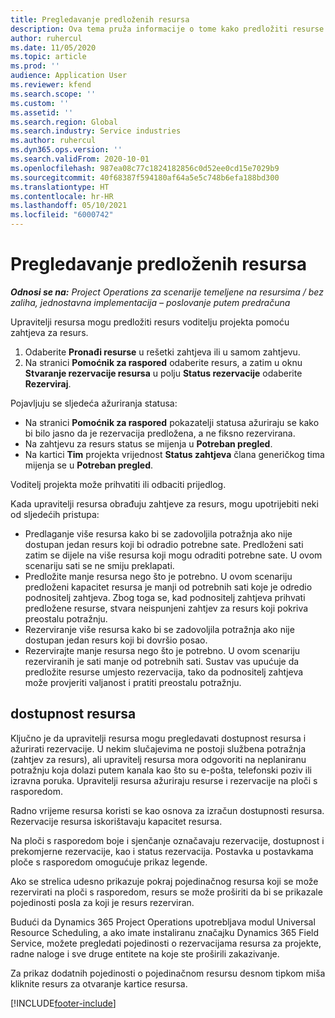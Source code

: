 ```yaml
---
title: Pregledavanje predloženih resursa
description: Ova tema pruža informacije o tome kako predložiti resurse projekta.
author: ruhercul
ms.date: 11/05/2020
ms.topic: article
ms.prod: ''
audience: Application User
ms.reviewer: kfend
ms.search.scope: ''
ms.custom: ''
ms.assetid: ''
ms.search.region: Global
ms.search.industry: Service industries
ms.author: ruhercul
ms.dyn365.ops.version: ''
ms.search.validFrom: 2020-10-01
ms.openlocfilehash: 987ea08c77c1824182856c0d52ee0cd15e7029b9
ms.sourcegitcommit: 40f68387f594180af64a5e5c748b6efa188bd300
ms.translationtype: HT
ms.contentlocale: hr-HR
ms.lasthandoff: 05/10/2021
ms.locfileid: "6000742"
---
```

# <a name="review-proposed-resources"></a>Pregledavanje predloženih resursa

_**Odnosi se na:** Project Operations za scenarije temeljene na resursima / bez zaliha, jednostavna implementacija – poslovanje putem predračuna_

Upravitelji resursa mogu predložiti resurs voditelju projekta pomoću zahtjeva za resurs.

1. Odaberite **Pronađi resurse** u rešetki zahtjeva ili u samom zahtjevu.
2. Na stranici **Pomoćnik za raspored** odaberite resurs, a zatim u oknu **Stvaranje rezervacije resursa** u polju **Status rezervacije** odaberite **Rezerviraj**.

Pojavljuju se sljedeća ažuriranja statusa:

- Na stranici **Pomoćnik za raspored** pokazatelji statusa ažuriraju se kako bi bilo jasno da je rezervacija predložena, a ne fiksno rezervirana.
- Na zahtjevu za resurs status se mijenja u **Potreban pregled**.
- Na kartici **Tim** projekta vrijednost **Status zahtjeva** člana generičkog tima mijenja se u **Potreban pregled**.

Voditelj projekta može prihvatiti ili odbaciti prijedlog.

Kada upravitelji resursa obrađuju zahtjeve za resurs, mogu upotrijebiti neki od sljedećih pristupa:

- Predlaganje više resursa kako bi se zadovoljila potražnja ako nije dostupan jedan resurs koji bi odradio potrebne sate. Predloženi sati zatim se dijele na više resursa koji mogu odraditi potrebne sate. U ovom scenariju sati se ne smiju preklapati.
- Predložite manje resursa nego što je potrebno. U ovom scenariju predloženi kapacitet resursa je manji od potrebnih sati koje je odredio podnositelj zahtjeva. Zbog toga se, kad podnositelj zahtjeva prihvati predložene resurse, stvara neispunjeni zahtjev za resurs koji pokriva preostalu potražnju.
- Rezerviranje više resursa kako bi se zadovoljila potražnja ako nije dostupan jedan resurs koji bi dovršio posao.
- Rezervirajte manje resursa nego što je potrebno. U ovom scenariju rezerviranih je sati manje od potrebnih sati. Sustav vas upućuje da predložite resurse umjesto rezervacija, tako da podnositelj zahtjeva može provjeriti valjanost i pratiti preostalu potražnju.

## <a name="resource-availability"></a>dostupnost resursa

Ključno je da upravitelji resursa mogu pregledavati dostupnost resursa i ažurirati rezervacije. U nekim slučajevima ne postoji službena potražnja (zahtjev za resurs), ali upravitelj resursa mora odgovoriti na neplaniranu potražnju koja dolazi putem kanala kao što su e-pošta, telefonski poziv ili izravna poruka. Upravitelji resursa ažuriraju resurse i rezervacije na ploči s rasporedom.

Radno vrijeme resursa koristi se kao osnova za izračun dostupnosti resursa. Rezervacije resursa iskorištavaju kapacitet resursa.

Na ploči s rasporedom boje i sjenčanje označavaju rezervacije, dostupnost i prekomjerne rezervacije, kao i status rezervacija. Postavka u postavkama ploče s rasporedom omogućuje prikaz legende.

Ako se strelica udesno prikazuje pokraj pojedinačnog resursa koji se može rezervirati na ploči s rasporedom, resurs se može proširiti da bi se prikazale pojedinosti posla za koji je resurs rezerviran.

Budući da Dynamics 365 Project Operations upotrebljava modul Universal Resource Scheduling, a ako imate instaliranu značajku Dynamics 365 Field Service, možete pregledati pojedinosti o rezervacijama resursa za projekte, radne naloge i sve druge entitete na koje ste proširili zakazivanje.

Za prikaz dodatnih pojedinosti o pojedinačnom resursu desnom tipkom miša kliknite resurs za otvaranje kartice resursa.



[!INCLUDE[footer-include](../includes/footer-banner.md)]